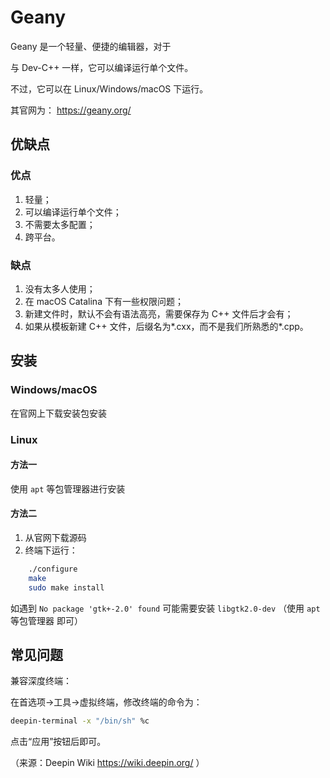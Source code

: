 # Geany

Geany 是一个轻量、便捷的编辑器，对于

与 Dev-C++ 一样，它可以编译运行单个文件。

不过，它可以在 Linux/Windows/macOS 下运行。

其官网为： <https://geany.org/> 

## 优缺点

### 优点

1.  轻量；
2.  可以编译运行单个文件；
3.  不需要太多配置；
4.  跨平台。

### 缺点

1.  没有太多人使用；
2.  在 macOS Catalina 下有一些权限问题；
3.  新建文件时，默认不会有语法高亮，需要保存为 C++ 文件后才会有；
4.  如果从模板新建 C++ 文件，后缀名为\*.cxx，而不是我们所熟悉的\*.cpp。

## 安装

### Windows/macOS

在官网上下载安装包安装

### Linux

#### 方法一

使用 `apt` 等包管理器进行安装

#### 方法二

1.  从官网下载源码
2.  终端下运行：

```bash
    ./configure
    make
    sudo make install
```

如遇到 `No package 'gtk+-2.0' found` 可能需要安装 `libgtk2.0-dev` （使用 `apt`等包管理器 即可）

## 常见问题

兼容深度终端：

在首选项→工具→虚拟终端，修改终端的命令为：

```bash
deepin-terminal -x "/bin/sh" %c
```

点击“应用”按钮后即可。

（来源：Deepin Wiki <https://wiki.deepin.org/> ）
